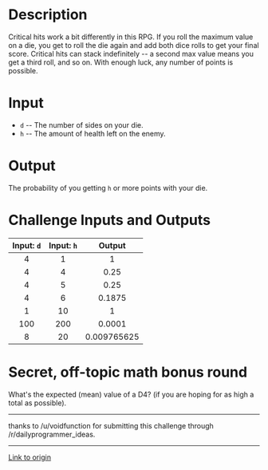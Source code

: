 # Description

Critical hits work a bit differently in this RPG.  If you roll the maximum value on a die, you get to roll the die again and add both dice rolls to get your final score.  Critical hits can stack indefinitely -- a second max value means you get a third roll, and so on.  With enough luck, any number of points is possible.

# Input

* `d` -- The number of sides on your die.
* `h` -- The amount of health left on the enemy.

# Output

The probability of you getting `h` or more points with your die.

# Challenge Inputs and Outputs

Input: `d` | Input: `h` | Output
:-: | :-: | :-:
4 | 1 | 1
4 | 4 | 0.25
4 | 5 | 0.25
4 | 6 | 0.1875
1 | 10 | 1
100 | 200 | 0.0001
8 | 20 | 0.009765625

# Secret, off-topic math bonus round

What's the expected (mean) value of a D4? (if you are hoping for as high a total as possible).

---
thanks to /u/voidfunction for submitting this challenge through /r/dailyprogrammer_ideas.

---

[Link to origin](https://www.reddit.com/r/dailyprogrammer/4nvrnx)